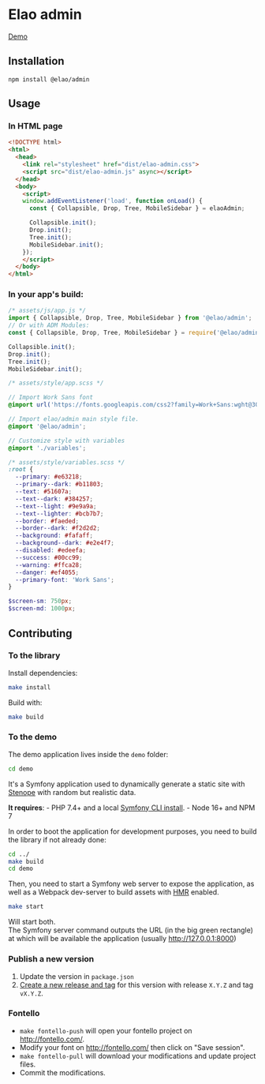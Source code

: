 # Elao admin

[Demo](https://elao.github.io/elao-admin/)

## Installation

```
npm install @elao/admin
```

## Usage

### In HTML page

```html
<!DOCTYPE html>
<html>
  <head>
    <link rel="stylesheet" href="dist/elao-admin.css">
    <script src="dist/elao-admin.js" async></script>
  </head>
  <body>
    <script>
    window.addEventListener('load', function onLoad() {
      const { Collapsible, Drop, Tree, MobileSidebar } = elaoAdmin;

      Collapsible.init();
      Drop.init();
      Tree.init();
      MobileSidebar.init();
    });
    </script>
  </body>
</html>
```

### In your app's build:

```javascript
/* assets/js/app.js */
import { Collapsible, Drop, Tree, MobileSidebar } from '@elao/admin';
// Or with ADM Modules:
const { Collapsible, Drop, Tree, MobileSidebar } = require('@elao/admin');

Collapsible.init();
Drop.init();
Tree.init();
MobileSidebar.init();
```

```scss
/* assets/style/app.scss */

// Import Work Sans font
@import url('https://fonts.googleapis.com/css2?family=Work+Sans:wght@300;400;600&display=swap');

// Import elao/admin main style file.
@import '@elao/admin';

// Customize style with variables
@import './variables';
```

```scss
/* assets/style/variables.scss */
:root {
  --primary: #e63218;
  --primary--dark: #b11803;
  --text: #51607a;
  --text--dark: #384257;
  --text--light: #9e9a9a;
  --text--lighter: #bcb7b7;
  --border: #faeded;
  --border--dark: #f2d2d2;
  --background: #fafaff;
  --background--dark: #e2e4f7;
  --disabled: #edeefa;
  --success: #00cc99;
  --warning: #ffca28;
  --danger: #ef4055;
  --primary-font: 'Work Sans';
}

$screen-sm: 750px;
$screen-md: 1000px;
```

## Contributing

### To the library

Install dependencies:

```bash
make install
```

Build with:

```bash
make build
```

### To the demo

The demo application lives inside the `demo` folder: 

```bash
cd demo
```

It's a Symfony application used to dynamically generate a static site with [Stenope](https://github.com/StenopePHP/Stenope) with random but realistic data.

**It requires**:
    - PHP 7.4+ and a local [Symfony CLI install](https://symfony.com/download).
    - Node 16+ and NPM 7

In order to boot the application for development purposes, 
you need to build the library if not already done:

```bash
cd ../
make build
cd demo
```

Then, you need to start a Symfony web server to expose the application, 
as well as a Webpack dev-server to build assets with [HMR](https://webpack.js.org/concepts/hot-module-replacement/) enabled.

```bash
make start
```
  
Will start both.  
The Symfony server command outputs the URL (in the big green rectangle) at which will be available the application (usually http://127.0.0.1:8000)

### Publish a new version

1. Update the version in `package.json`
2. [Create a new release and tag](https://github.com/Elao/elao-admin/releases/new) for this version with release `X.Y.Z` and tag `vX.Y.Z`.

### Fontello

- `make fontello-push` will open your fontello project on http://fontello.com/.
- Modify your font on http://fontello.com/ then click on "Save session".
- `make fontello-pull` will download your modifications and update project files.
- Commit the modifications.
